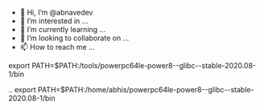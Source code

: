 - 👋 Hi, I’m @abnavedev
- 👀 I’m interested in ...
- 🌱 I’m currently learning ...
- 💞️ I’m looking to collaborate on ...
- 📫 How to reach me ...


export PATH=$PATH:/tools/powerpc64le-power8--glibc--stable-2020.08-1/bin

..
export PATH=$PATH:/home/abhis/powerpc64le-power8--glibc--stable-2020.08-1/bin


<!---
abnavedev/abnavedev is a ✨ special ✨ repository because its `README.md` (this file) appears on your GitHub profile.
You can click the Preview link to take a look at your changes.
--->
